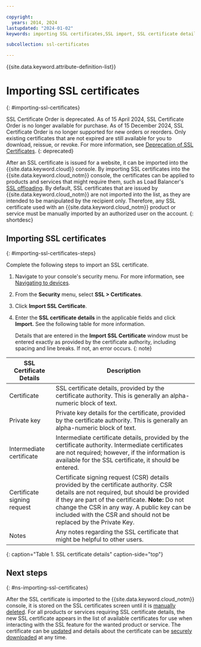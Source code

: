 ```yaml
---

copyright:
  years: 2014, 2024
lastupdated: "2024-01-02"
keywords: importing SSL certificates,SSL import, SSL certificate details

subcollection: ssl-certificates

---
```


{{site.data.keyword.attribute-definition-list}}

# Importing SSL certificates
{: #importing-ssl-certificates}

SSL Certificate Order is deprecated. As of 15 April 2024, SSL Certificate Order is no longer available for purchase. As of 15 December 2024,  SSL Certificate Order is no longer supported for new orders or reorders. Only existing certificates that are not expired are still available for you to download, reissue, or revoke. For more information, see [Deprecation of SSL Certificates](/docs/ssl-certificates?topic=ssl-certificates-deprecation).
{: deprecated}

After an SSL certificate is issued for a website, it can be imported into the {{site.data.keyword.cloud}} console. By importing SSL certificates into the {{site.data.keyword.cloud_notm}} console, the certificates can be applied to products and services that might require them, such as Load Balancer's [SSL offloading](/docs/local-load-balancer?topic=local-load-balancer-configuring-ssl-offloading-on-a-load-balancer). By default, SSL certificates that are issued by {{site.data.keyword.cloud_notm}} are not imported into the list, as they are intended to be manipulated by the recipient only. Therefore, any SSL certificate used with an {{site.data.keyword.cloud_notm}} product or service must be manually imported by an authorized user on the account.
{: shortdesc}

## Importing SSL certificates
{: #importing-ssl-certificates-steps}

Complete the following steps to import an SSL certificate.

1. Navigate to your console's security menu. For more information, see [Navigating to devices](/docs/ssl-certificates?topic=virtual-servers-navigating-devices).
2. From the **Security** menu, select **SSL > Certificates**.
3. Click **Import SSL Certificate**.
4. Enter the **SSL certificate details** in the applicable fields and click **Import.** See the following table for more information.

   Details that are entered in the **Import SSL Certificate** window must be entered exactly as provided by the certificate authority, including spacing and line breaks. If not, an error occurs.
   {: note}

| SSL Certificate Details     | Description |
| --------------------------- | ----------- |
|Certificate                  | SSL certificate details, provided by the certificate authority. This is generally an alpha-numeric block of text.|
|Private key                  | Private key details for the certificate, provided by the certificate authority. This is generally an alpha-numeric block of text.|
|Intermediate certificate     | Intermediate certificate details, provided by the certificate authority. Intermediate certificates are not required; however, if the information is available for the SSL certificate, it should be entered.|
|Certificate signing request  | Certificate signing request (CSR) details provided by the certificate authority. CSR details are not required, but should be provided if they are part of the certificate. **Note:** Do not change the CSR in any way. A public key can be included with the CSR and should not be replaced by the Private Key.|
|Notes                        | Any notes regarding the SSL certificate that might be helpful to other users.|
{: caption="Table 1. SSL certificate details" caption-side="top"}

## Next steps
{: #ns-importing-ssl-certificates}

After the SSL certificate is imported to the {{site.data.keyword.cloud_notm}} console, it is stored on the SSL certificates screen until it is [manually deleted](/docs/ssl-certificates?topic=ssl-certificates-deleting-ssl-certificates#deleting-ssl-certificates). For all products or services requiring SSL certificate details, the new SSL certificate appears in the list of available certificates for use when interacting with the SSL feature for the wanted product or service. The certificate can be [updated](/docs/ssl-certificates?topic=ssl-certificates-viewing-and-updating-ssl-certificates) and details about the certificate can be [securely downloaded](/docs/ssl-certificates?topic=ssl-certificates-downloading-ssl-certificate-details) at any time.
